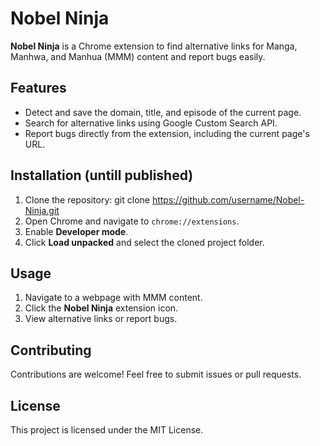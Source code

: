 # Nobel Ninja

**Nobel Ninja** is a Chrome extension to find alternative links for Manga, Manhwa, and Manhua (MMM) content and report bugs easily.

## Features
- Detect and save the domain, title, and episode of the current page.
- Search for alternative links using Google Custom Search API.
- Report bugs directly from the extension, including the current page's URL.

## Installation (untill published)
1. Clone the repository:
git clone https://github.com/username/Nobel-Ninja.git
2. Open Chrome and navigate to `chrome://extensions`.
3. Enable **Developer mode**.
4. Click **Load unpacked** and select the cloned project folder.

## Usage
1. Navigate to a webpage with MMM content.
2. Click the **Nobel Ninja** extension icon.
3. View alternative links or report bugs.

## Contributing
Contributions are welcome! Feel free to submit issues or pull requests.

## License
This project is licensed under the MIT License.
